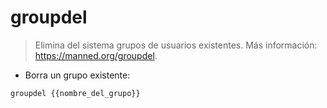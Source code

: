 # groupdel

> Elimina del sistema grupos de usuarios existentes.
> Más información: <https://manned.org/groupdel>.

- Borra un grupo existente:

`groupdel {{nombre_del_grupo}}`

